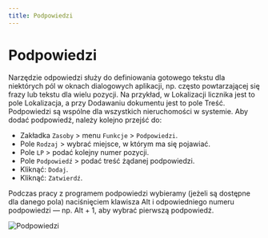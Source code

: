 ```yaml
---
title: Podpowiedzi
---
```


# Podpowiedzi

Narzędzie odpowiedzi służy do definiowania gotowego tekstu dla niektórych pól w oknach dialogowych aplikacji, np. często powtarzającej się frazy lub tekstu dla wielu pozycji. Na przykład, w Lokalizacji licznika jest to pole Lokalizacja, a przy Dodawaniu dokumentu jest to pole Treść.  Podpowiedzi są wspólne dla wszystkich nieruchomości w systemie. Aby dodać podpowiedź, należy kolejno przejść do:

- Zakładka `Zasoby` > menu `Funkcje` > `Podpowiedzi`.
- Pole `Rodzaj` > wybrać miejsce, w którym ma się pojawiać.
- Pole `LP` > podać kolejny numer pozycji.
- Pole `Podpowiedź` > podać treść żądanej podpowiedzi.
- Kliknąć: `Dodaj`.
- Kliknąć: `Zatwierdź`.

Podczas pracy z programem podpowiedzi wybieramy (jeżeli są dostępne dla danego pola) naciśnięciem klawisza Alt i odpowiedniego numeru podpowiedzi — np. Alt + 1, aby wybrać pierwszą podpowiedź.

![Podpowiedzi](podpowiedzi1.gif)